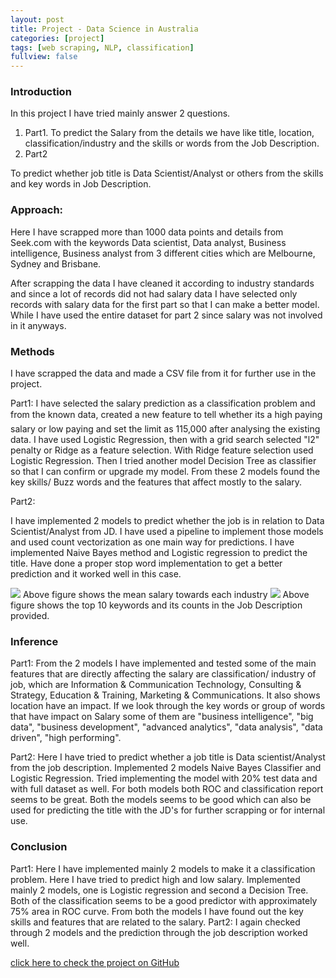 ```yaml
---
layout: post
title: Project - Data Science in Australia
categories: [project]
tags: [web scraping, NLP, classification]
fullview: false
---
```


### Introduction
In this project I have tried mainly answer 2 questions.

1. Part1.
To predict the Salary from the details we have like title, location, classification/industry and the skills or words from the Job Description.
2. Part2

To predict whether job title is Data Scientist/Analyst or others from the skills and key words in Job Description.

### Approach:
Here I have scrapped more than 1000 data points and details from Seek.com with the keywords Data scientist, Data analyst, Business intelligence, Business analyst from 3 different cities which are Melbourne, Sydney and Brisbane.

After scrapping the data I have cleaned it according to industry standards and since a lot of records did not had salary data I have selected only records with salary data for the first part so that I can make a better model. While I have used the entire dataset for part 2 since salary was not involved in it anyways.

### Methods

I have scrapped the data and made a CSV file from it for further use in the project.

Part1: 
I have selected the salary prediction as a classification problem and from the known data, created a new feature to tell whether its a high paying salary or low paying and set the limit as 115,000 after analysing the existing data. I have used Logistic Regression, then with a grid search selected "l2" penalty or Ridge as a feature selection. With Ridge feature selection used Logistic Regression. Then I tried another model Decision Tree as classifier so that I can confirm or upgrade my model. From these 2 models found the key skills/ Buzz words and the features that affect mostly to the salary.

Part2: 

I have implemented 2 models to predict whether the job is in relation to Data Scientist/Analyst from JD. I have used a pipeline to implement those models and used count vectorization as one main way for predictions. I have implemented Naive Bayes method and Logistic regression to predict the title. Have done a proper stop word implementation to get a better prediction and it worked well in this case.

<img src="https://mahendrashaji.github.io/assets/media/industry.png">
Above figure shows the mean salary towards each industry

<img src="https://mahendrashaji.github.io/assets/media/wordcount.png">
Above figure shows the top 10 keywords and its counts in the Job Description provided.

### Inference
Part1: 
From the 2 models I have implemented and tested some of the main features that are directly affecting the salary are classification/ industry of job, which are Information & Communication Technology, Consulting & Strategy, Education & Training, Marketing & Communications. It also shows location have an impact. 
If we look through the key words or group of words that have impact on Salary some of them are "business intelligence", "big data", "business development", "advanced analytics", "data analysis", "data driven",  "high performing".

Part2: 
Here I have tried to predict whether a job title is Data scientist/Analyst from the job description. Implemented 2 models Naive Bayes Classifier and Logistic Regression. Tried implementing the model with 20% test data and with full dataset as well. For both models both ROC and classification report seems to be great. Both the models seems to be good which can also be used for predicting the title with the JD's for further scrapping or for internal use.

### Conclusion

Part1: Here I have implemented mainly 2 models to make it a classification problem. Here I have tried to predict high and low salary. Implemented mainly 2 models, one is Logistic regression and second a Decision Tree. Both of the classification seems to be a good predictor with approximately 75% area in ROC curve. From both the models I have found out the key skills and features that are related to the salary.
Part2: I again checked through 2 models and the prediction through the job description worked well.


<a class="btn btn-default" href="https://github.com/MahendraShaji/Project/tree/master/Data_Science_NLP">click here to check the project on GitHub</a>
